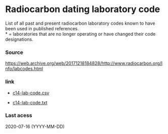 # Radiocarbon dating laboratory code

List of all past and present radiocarbon laboratory codes known to have been used in published references.\
\* = laboratories that are no longer operating or have changed their code designations.

### Source
https://web.archive.org/web/20171218184828/http://www.radiocarbon.org/Info/labcodes.html

### link
- [c14-lab-code.csv](https://github.com/letreiro/c14-laboratory-code/raw/master/c14-lab-code.csv)

- [c14-lab-code.txt](https://github.com/letreiro/c14-laboratory-code/raw/master/c14-lab-code.txt)

### Last acess
2020-07-16 (YYYY-MM-DD)
